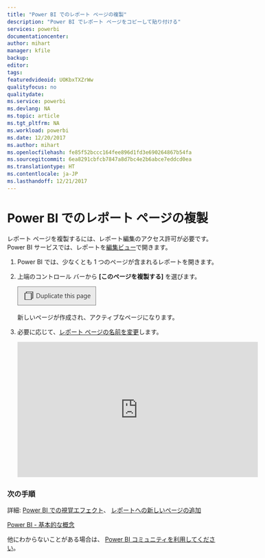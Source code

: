 ```yaml
---
title: "Power BI でのレポート ページの複製"
description: "Power BI でレポート ページをコピーして貼り付ける"
services: powerbi
documentationcenter: 
author: mihart
manager: kfile
backup: 
editor: 
tags: 
featuredvideoid: UOKbxTXZrWw
qualityfocus: no
qualitydate: 
ms.service: powerbi
ms.devlang: NA
ms.topic: article
ms.tgt_pltfrm: NA
ms.workload: powerbi
ms.date: 12/20/2017
ms.author: mihart
ms.openlocfilehash: fe85f52bccc164fee896d1fd3e690264867b54fa
ms.sourcegitcommit: 6ea8291cbfcb7847a8d7bc4e2b6abce7eddcd0ea
ms.translationtype: HT
ms.contentlocale: ja-JP
ms.lasthandoff: 12/21/2017
---
```

# <a name="duplicate-a-report-page-in-power-bi"></a>Power BI でのレポート ページの複製
レポート ページを複製するには、レポート編集のアクセス許可が必要です。 Power BI サービスでは、レポートを[編集ビュー](service-reading-view-and-editing-view.md)で開きます。 


1. Power BI では、少なくとも 1 つのページが含まれるレポートを開きます。 

2. 上端のコントロール バーから **[このページを複製する]** を選びます。
   
   ![](media/power-bi-report-copy-paste-page/pbi_duplicate_new.png)
   
   新しいページが作成され、アクティブなページになります。
3. 必要に応じて、[レポート ページの名前を変更](service-rename.md)します。
   
   <iframe width="560" height="315" src="https://www.youtube.com/embed/UOKbxTXZrWw?list=PL1N57mwBHtN0JFoKSR0n-tBkUJHeMP2cP" frameborder="0" allowfullscreen></iframe>

### <a name="next-steps"></a>次の手順
詳細: [Power BI での視覚エフェクト](power-bi-report-visualizations.md)、
[レポートへの新しいページの追加](power-bi-report-add-page.md) 

[Power BI - 基本的な概念](service-basic-concepts.md) 

他にわからないことがある場合は、 [Power BI コミュニティを利用してください](http://community.powerbi.com/)。

